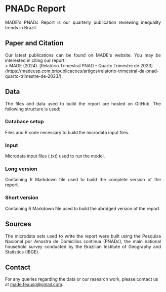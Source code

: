# PNADc Report    
<div style="text-align: justify;">
    MADE's PNADc Report is our quarterly publication reviewing inequality trends in Brazil.  
</div>

## Paper and Citation
<div style="text-align: justify;">
    Our latest publications can be found on MADE's website. You may be interested in citing our report:
</div>
> MADE (2024). [Relatório Trimestral PNAD - Quarto Trimestre de 2023](https://madeusp.com.br/publicacoes/artigos/relatorio-trimestral-da-pnad-quarto-trimestre-de-2023/).

## Data
<div style="text-align: justify;">
    The files and data used to build the report are hosted on GitHub. The following structure is used:
 </div>

### Database setup
<div style="text-align: justify;">
    Files and R code necessary to build the microdata input files.
</div>

### Input
<div style="text-align: justify;">
    Microdata input files (.txt) used to run the model.
</div>

### Long version 
<div style="text-align: justify;">
    Containing R Markdown file used to build the complete version of the report.
</div>

### Short version
<div style="text-align: justify;">
Containing R Markdown file used to build the abridged version of the report.
</div>

## Sources
<div style="text-align: justify;">
    The microdata sets used to write the report were built using the Pesquisa Nacional por Amostra de Domícilios contínua (PNADc), the main national household survey conducted by the Brazilian Institute of Geography and Statistics (IBGE).
</div>

## Contact
For any queries regarding the data or our research work, please contact us at <made.feausp@gmail.com>.
